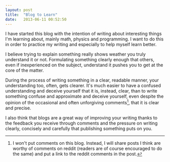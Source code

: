 ```yaml
---
layout: post
title:  "Blog to Learn"
date:   2013-06-11 00:52:50
---
```


I have started this blog with the intention of writing about interesting things
I'm learning about, mainly math, physics and programming. I want to do this in
order to practice my writing and especially to help myself learn better.

I believe trying to explain something really shows weather you truly understand
it or not. Formulating something clearly enough that others, even if
inexperienced on the subject, understand it pushes you to get at
the core of the matter.

During the process of writing something in a clear, readable manner,
your understanding too, often, gets clearer. It's much easier to have a confused
understanding and deceive yourself that it is, instead, clear, than to write
something confuse and approximate and deceive yourself, even despite the opinion
of the occasional and often unforgiving comments[^1], that it is clear and precise.

I also think that blogs are a great way of improving your writing thanks to the
feedback you receive through comments and the pressure on writing
clearly, concisely and carefully that publishing something puts on you.

[^1]: I won't put comments on this blog. Instead, I will share posts I think
are worthy of comments on reddit (readers are of course encouraged to do the
same) and put a link to the reddit comments in the post.
